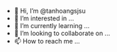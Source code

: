 - 👋 Hi, I’m @tanhoangsjsu
- 👀 I’m interested in ...
- 🌱 I’m currently learning ...
- 💞️ I’m looking to collaborate on ...
- 📫 How to reach me ...

<!---
tanhoangsjsu/tanhoangsjsu is a ✨ special ✨ repository because its `README.md` (this file) appears on your GitHub profile.
You can click the Preview link to take a look at your changes.
--->

